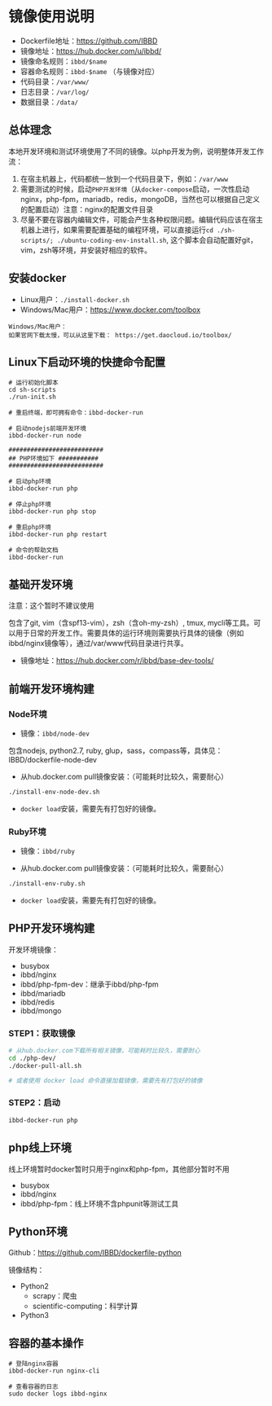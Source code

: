 # 镜像使用说明

- Dockerfile地址：https://github.com/IBBD
- 镜像地址：https://hub.docker.com/u/ibbd/
- 镜像命名规则：`ibbd/$name`
- 容器命名规则：`ibbd-$name` （与镜像对应）
- 代码目录：`/var/www/`
- 日志目录：`/var/log/`
- 数据目录：`/data/`

## 总体理念

本地开发环境和测试环境使用了不同的镜像。以php开发为例，说明整体开发工作流：

1. 在宿主机器上，代码都统一放到一个代码目录下，例如：`/var/www`
2. 需要测试的时候，启动`PHP开发环境`（从`docker-compose`启动，一次性启动nginx，php-fpm，mariadb，redis，mongoDB，当然也可以根据自己定义的配置启动）注意：nginx的配置文件目录
3. 尽量不要在容器内编辑文件，可能会产生各种权限问题。编辑代码应该在宿主机器上进行，如果需要配置基础的编程环境，可以直接运行`cd ./sh-scripts/; ./ubuntu-coding-env-install.sh`, 这个脚本会自动配置好git，vim，zsh等环境，并安装好相应的软件。

## 安装docker

- Linux用户：`./install-docker.sh`
- Windows/Mac用户：https://www.docker.com/toolbox

```
Windows/Mac用户：
如果官网下载太慢，可以从这里下载： https://get.daocloud.io/toolbox/ 
```

## Linux下启动环境的快捷命令配置

```
# 运行初始化脚本
cd sh-scripts
./run-init.sh

# 重启终端，即可拥有命令：ibbd-docker-run 

# 启动nodejs前端开发环境 
ibbd-docker-run node 

##########################
## PHP环境如下 ###########
##########################

# 启动php环境 
ibbd-docker-run php

# 停止php环境 
ibbd-docker-run php stop

# 重启php环境 
ibbd-docker-run php restart

# 命令的帮助文档
ibbd-docker-run 
```

## 基础开发环境

注意：这个暂时不建议使用

包含了git, vim（含spf13-vim），zsh（含oh-my-zsh）, tmux, mycli等工具。可以用于日常的开发工作。需要具体的运行环境则需要执行具体的镜像（例如ibbd/nginx镜像等），通过/var/www代码目录进行共享。

- 镜像地址：https://hub.docker.com/r/ibbd/base-dev-tools/ 

## 前端开发环境构建 

### Node环境

- 镜像：`ibbd/node-dev`

包含nodejs, python2.7, ruby, glup，sass，compass等，具体见：IBBD/dockerfile-node-dev 

- 从hub.docker.com pull镜像安装：（可能耗时比较久，需要耐心）

```sh
./install-env-node-dev.sh
```

- `docker load`安装，需要先有打包好的镜像。

### Ruby环境

- 镜像：`ibbd/ruby`

- 从hub.docker.com pull镜像安装：（可能耗时比较久，需要耐心）

```sh
./install-env-ruby.sh
```

- `docker load`安装，需要先有打包好的镜像。

## PHP开发环境构建

开发环境镜像：

- busybox
- ibbd/nginx 
- ibbd/php-fpm-dev：继承于ibbd/php-fpm
- ibbd/mariadb 
- ibbd/redis 
- ibbd/mongo

### STEP1：获取镜像

```sh 
# 从hub.docker.com下载所有相关镜像，可能耗时比较久，需要耐心
cd ./php-dev/
./docker-pull-all.sh

# 或者使用 docker load 命令直接加载镜像，需要先有打包好的镜像
```

### STEP2：启动

```sh 
ibbd-docker-run php
```

## php线上环境 

线上环境暂时docker暂时只用于nginx和php-fpm，其他部分暂时不用

- busybox 
- ibbd/nginx 
- ibbd/php-fpm：线上环境不含phpunit等测试工具

## Python环境 

Github：https://github.com/IBBD/dockerfile-python

镜像结构：

- Python2 
    - scrapy：爬虫
    - scientific-computing：科学计算
- Python3



## 容器的基本操作

```
# 登陆nginx容器
ibbd-docker-run nginx-cli

# 查看容器的日志
sudo docker logs ibbd-nginx 
```




